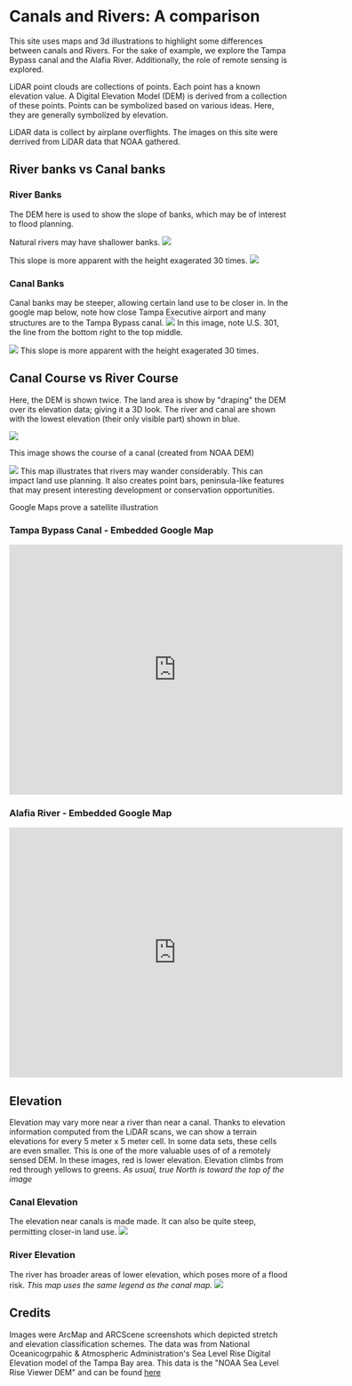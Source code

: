 # Canals and Rivers: A comparison
This site uses maps and 3d illustrations to highlight some differences between canals and Rivers. For the sake of example, we explore the Tampa Bypass canal and the Alafia River.  Additionally, the role of remote sensing is explored.

LiDAR point clouds are collections of points.  Each point has a known elevation value. A Digital Elevation Model (DEM) is derived from a collection of these points. Points can be symbolized based on various ideas. Here, they are generally symbolized by elevation.

LiDAR data is collect by airplane overflights.  The images on this site were derrived from LiDAR data that NOAA gathered.

## River banks vs Canal banks

### River Banks
The DEM here is used to show the slope of banks, which may be of interest to flood planning.

Natural rivers may have shallower banks.
![](NormalRiver.jpg)

This slope is more apparent with the height exagerated 30 times.
![](ShallowRiverBanks.jpg)

### Canal Banks
Canal banks may be steeper, allowing certain land use to be closer in.  In the google map below, note how close Tampa Executive airport and many structures are to the Tampa Bypass canal. 
![](NormalCanal301.jpg)
In this image, note U.S. 301, the line from the bottom right to the top middle.

![](SteepCanalBanks.jpg)
This slope is more apparent with the height exagerated 30 times.

## Canal Course vs River Course
Here, the DEM is shown twice.  The land area is show by "draping" the DEM over its elevation data; giving it a 3D look.  The river and canal are shown with the lowest elevation (their only visible part) shown in blue.

![](Canal_Course.png) 

This image shows the course of a canal (created from NOAA DEM)

![](AlafiaCourse.png)
This map illustrates that rivers may wander considerably. This can impact land use planning. It also creates point bars, peninsula-like features that may present interesting development or conservation opportunities.

Google Maps prove a satellite illustration

### **Tampa Bypass Canal** - Embedded Google Map
<iframe src="https://www.google.com/maps/embed?pb=!1m18!1m12!1m3!1d71473.96014073727!2d-82.39291039551897!3d28.014363912322608!2m3!1f0!2f0!3f0!3m2!1i1024!2i768!4f13.1!3m3!1m2!1s0x88c2c8c2e4570e8d%3A0xe0bbd483daa1a0a0!2sTampa+Bypass+Canal!5e1!3m2!1sen!2sus!4v1487431088248" width="600" height="450" frameborder="0" style="border:0" allowfullscreen></iframe>


### **Alafia River** - Embedded Google Map
<iframe src="https://www.google.com/maps/embed?pb=!1m14!1m12!1m3!1d35804.517096492615!2d-82.34472897814412!3d27.865930239218606!2m3!1f0!2f0!3f0!3m2!1i1024!2i768!4f13.1!5e1!3m2!1sen!2sus!4v1487436346440" width="600" height="450" frameborder="0" style="border:0" allowfullscreen></iframe>


## Elevation
Elevation may vary more near a river than near a canal.
Thanks to elevation information computed from the LiDAR scans, we can show a terrain elevations for every 5 meter x 5 meter cell.  In some data sets, these cells are even smaller. This is one of the more valuable uses of of a remotely sensed DEM.  In these images, red is lower elevation.  Elevation climbs from red through yellows to greens.  _As usual, true North is toward the top of the image_
### Canal Elevation
The elevation near canals is made made. It can also be quite steep, permitting closer-in land use.
![](elevCanal.jpg)
### River Elevation
The river has broader areas of lower elevation, which poses more of a flood risk. _This map uses the same legend as the canal map._
![](elevRiver.jpg)


## Credits
Images were ArcMap and ARCScene screenshots which depicted stretch and elevation classification schemes.  The data was from National Oceanicogrpahic & Atmospheric Administration's Sea Level Rise Digital Elevation model of the Tampa Bay area. This data is the "NOAA Sea Level Rise Viewer DEM" and can be found [here](https://coast.noaa.gov/dataviewer/#/lidar/search/-9178176.171342539,3229235.1339638405,-9157385.29964897,3253771.4200433823)
